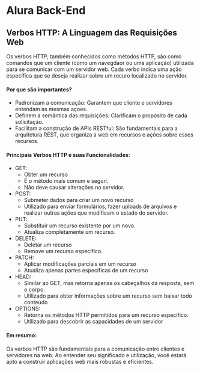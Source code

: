 # Alura Back-End

## Verbos HTTP: A Linguagem das Requisições Web

Os verbos HTTP, também conhecidos como métodos HTTP, são como comandos que um cliente (como um navegdaor ou uma aplicação) utilizada para se comunicar com um servidor web. Cada verbo indica uma ação específica que se deseja realizar sobre um recuro localizado no servidor.

#### Por que são importantes?

- Padronizam a comunicação: Garantem que cliente e servidores entendam as mesmas açoes.
- Definem a semântica das requisições: Clarificam o propósito de cada solicitação.
- Facilitam a construção de APIs RESTful: São fundamentais para a arquitetura REST, que organiza a web em recursos e ações sobre esses recursos.

#### Principais Verbos HTTP e suas Funcionalidades:

- GET:
    - Obter um recurso
    - É o método mais comum e seguri.
    - Não deve causar alterações no servidor.
- POST:
    - Submeter dados para criar um novo recurso
    - Utilizado para enviar formulários, fazer uploads de arquivos e realizar outras ações que modificam o estado do servidor.
- PUT:
    - Substituir um recurso existente por um novo.
    - Atualiza completamente um recurso.
- DELETE:
    - Deletar um recurso
    - Remove um recurso específico.
- PATCH:
    - Aplicar modificações parciais em um recurso 
    - Atualiza apenas partes específicas de um recurso
- HEAD:
    - Similar ao GET, mas retorna apenas os cabeçalhos da resposta, sem o corpo.
    - Utilizado para obter informações sobre um recurso sem baixar todo conteúdo
- OPTIONS:
    - Retorna os métodos HTTP permitidos para um recurso específico.
    - Utilizado para descobrir as capacidades de um servidor

#### Em resumo:
Os verbos HTTP são fundamentais para a comunicação entre clientes e servidores na web. Ao entender seu significado e utilização, você estará apto a construir aplicações web mais robustas e eficientes. 